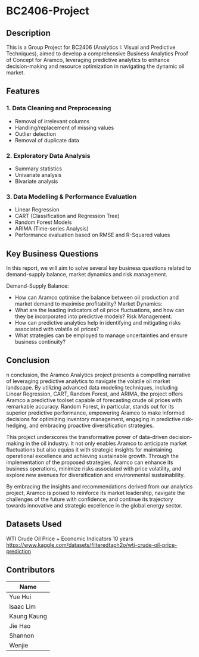 # BC2406-Project

## Description

This is a Group Project for BC2406 (Analytics I: Visual and Predictive Techniques), aimed to develop a comprehensive Business Analytics Proof of Concept for Aramco, leveraging predictive analytics to enhance decision-making and resource optimization in navigating the dynamic oil market. 

## Features

### 1. Data Cleaning and Preprocessing
- Removal of irrelevant columns
- Handling/replacement of missing values
- Outlier detection
- Removal of duplicate data

### 2. Exploratory Data Analysis
- Summary statistics
- Univariate analysis
- Bivariate analysis

### 3. Data Modelling & Performance Evaluation
- Linear Regression
- CART (Classification and Regression Tree)
- Random Forest Models
- ARIMA (Time-series Analysis)
- Performance evaluation based on RMSE and R-Squared values

## Key Business Questions
In this report, we will aim to solve several key business questions related to demand-supply balance, market dynamics and risk management. 

Demand-Supply Balance:
- How can Aramco optimise the balance between oil production and market demand to maximise profitability?
Market Dynamics:
- What are the leading indicators of oil price fluctuations, and how can they be incorporated into predictive models?
Risk Management:
- How can predictive analytics help in identifying and mitigating risks associated with volatile oil prices?
- What strategies can be employed to manage uncertainties and ensure business continuity?


## Conclusion
n conclusion, the Aramco Analytics project presents a compelling narrative of leveraging predictive analytics to navigate the volatile oil market landscape. By utilizing advanced data modeling techniques, including Linear Regression, CART, Random Forest, and ARIMA, the project offers Aramco a predictive toolset capable of forecasting crude oil prices with remarkable accuracy. Random Forest, in particular, stands out for its superior predictive performance, empowering Aramco to make informed decisions for optimizing inventory management, engaging in predictive risk-hedging, and embracing proactive diversification strategies.

This project underscores the transformative power of data-driven decision-making in the oil industry. It not only enables Aramco to anticipate market fluctuations but also equips it with strategic insights for maintaining operational excellence and achieving sustainable growth. Through the implementation of the proposed strategies, Aramco can enhance its business operations, minimize risks associated with price volatility, and explore new avenues for diversification and environmental sustainability.

By embracing the insights and recommendations derived from our analytics project, Aramco is poised to reinforce its market leadership, navigate the challenges of the future with confidence, and continue its trajectory towards innovative and strategic excellence in the global energy sector.

## Datasets Used
WTI Crude Oil Price + Economic Indicators 10 years
https://www.kaggle.com/datasets/filteredtaph2o/wti-crude-oil-price-prediction

## Contributors
|  Name  |
|  ---  |
|  Yue Hui  | 
|  Isaac Lim  |
|  Kaung Kaung  |
|  Jie Hao  |
|  Shannon  |
|  Wenjie  |
